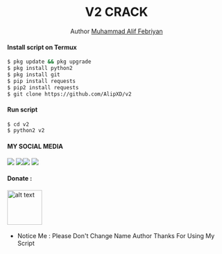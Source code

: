 <h1 align="center">
  V2 CRACK
</h1>
</div>
<p align="center">
  Author <a href="https://www.facebook.com/LordzAlifXD">Muhammad Alif Febriyan</a>
</p>
<p align="center">


#### Install script on Termux
```bash
$ pkg update && pkg upgrade
$ pkg install python2
$ pkg install git
$ pip install requests
$ pip2 install requests
$ git clone https://github.com/AlipXD/v2
```
#### Run script
```bash
$ cd v2
$ python2 v2
```
#### MY SOCIAL MEDIA

[![](https://img.shields.io/badge/Github-black?logo=Github&logoColor=black&labelColor=white)](https://github.com/AlipXD)
[![](https://img.shields.io/badge/Facebook-blue?logo=Facebook&logoColor=blue&labelColor=white)](https://www.facebook.com/LordzAlifXD)[![](https://img.shields.io/badge/Instagram-red?logo=Instagram&logoColor=red&labelColor=white)](https://www.instagram.com/aliff_991/) [![](https://img.shields.io/badge/Whatsapp-CHAT-red?logo=Whatsapp&logoColor=Brightgreen&labelColor=white)](https://wa.me/6282164141394?text=Asalamualaikum+bang)

#### Donate :

<a href="https://wa.me/6282164141394?text=Saya%20ingin%20donasi%20bang"><img src="https://upload.wikimedia.org/wikipedia/commons/6/6b/WhatsApp.svg" alt="alt text" width="80" height="80"></a> &nbsp;&nbsp;

* Notice Me : Please Don't Change Name Author
Thanks For Using My Script
